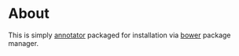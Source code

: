 # About

This is simply [annotator](https://github.com/okfn/annotator) packaged for installation via
[bower](http://bower.io/) package manager.
